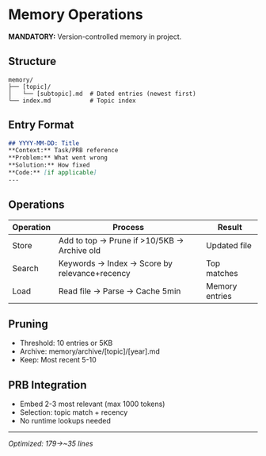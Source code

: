 # Memory Operations

**MANDATORY:** Version-controlled memory in project.

## Structure
```
memory/
├── [topic]/
│   └── [subtopic].md  # Dated entries (newest first)
└── index.md           # Topic index
```

## Entry Format
```markdown
## YYYY-MM-DD: Title
**Context:** Task/PRB reference
**Problem:** What went wrong
**Solution:** How fixed
**Code:** [if applicable]
---
```

## Operations

| Operation | Process | Result |
|-----------|---------|--------|
| Store | Add to top → Prune if >10/5KB → Archive old | Updated file |
| Search | Keywords → Index → Score by relevance+recency | Top matches |
| Load | Read file → Parse → Cache 5min | Memory entries |

## Pruning
- Threshold: 10 entries or 5KB
- Archive: memory/archive/[topic]/[year].md
- Keep: Most recent 5-10

## PRB Integration
- Embed 2-3 most relevant (max 1000 tokens)
- Selection: topic match + recency
- No runtime lookups needed

---
*Optimized: 179→~35 lines*